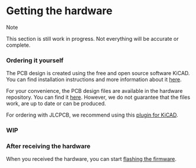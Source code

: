 # Getting the hardware

> [!NOTE]
> This section is still work in progress. Not everything will be accurate or complete.

### Ordering it yourself

The PCB design is created using the free and open source software KiCAD. You can find installation instructions and more
information about it [here](https://www.kicad.org/).

For your convenience, the PCB design files are available in the hardware repository. You can find
it [here](https://github.com/deppenpfostierung/bicycle-led-hardware/tree/main/bicycle-led-main/jlcpcb/production_files).
However, we do not guarantee that the files work, are up to date or can be produced.

For ordering with JLCPCB, we recommend using this <a href="https://github.com/Bouni/kicad-jlcpcb-tools" target="_blank">plugin for KiCAD</a>.

### WIP

### After receiving the hardware

When you received the hardware, you can start [flashing the firmware](software.md).